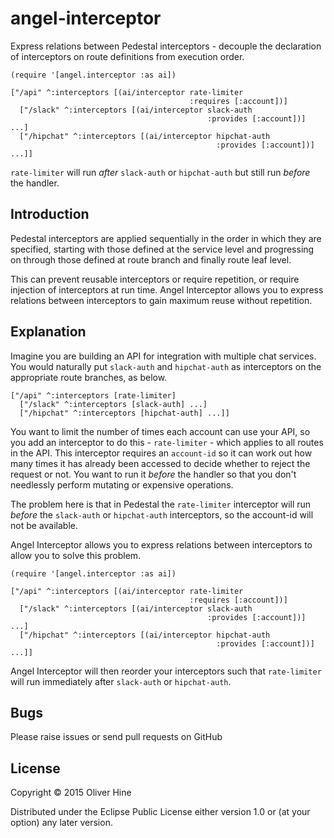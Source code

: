 # angel-interceptor

Express relations between Pedestal interceptors - decouple the declaration of interceptors on route definitions from execution order.

```
(require '[angel.interceptor :as ai])

["/api" ^:interceptors [(ai/interceptor rate-limiter
                                        :requires [:account])]
  ["/slack" ^:interceptors [(ai/interceptor slack-auth
                                            :provides [:account])] ...]
  ["/hipchat" ^:interceptors [(ai/interceptor hipchat-auth
                                              :provides [:account])] ...]]
```

`rate-limiter` will run *after* `slack-auth` or `hipchat-auth` but still run *before* the handler.

## Introduction

Pedestal interceptors are applied sequentially in the order in which they are specified, starting with
those defined at the service level and progressing on through those defined at route branch and finally route leaf level.

This can prevent reusable interceptors or require repetition, or require injection of interceptors at run time.
Angel Interceptor allows you to express relations between interceptors to gain maximum reuse without repetition.

## Explanation

Imagine you are building an API for integration with multiple chat services.
You would naturally put `slack-auth` and `hipchat-auth` as interceptors on the appropriate route branches, as below.

```
["/api" ^:interceptors [rate-limiter]
  ["/slack" ^:interceptors [slack-auth] ...]
  ["/hipchat" ^:interceptors [hipchat-auth] ...]]
```

You want to limit the number of times each account can use your API, so you add an interceptor to do this - `rate-limiter` - which applies to all routes in the API.
This interceptor requires an `account-id` so it can work out how many times it has already been accessed to decide whether to reject the request or not.
You want to run it *before* the handler so that you don't needlessly perform mutating or expensive operations.

The problem here is that in Pedestal the `rate-limiter` interceptor will run *before* the `slack-auth` or `hipchat-auth` interceptors, so the account-id will not be available.

Angel Interceptor allows you to express relations between interceptors to allow you to solve this problem.

```
(require '[angel.interceptor :as ai])

["/api" ^:interceptors [(ai/interceptor rate-limiter
                                        :requires [:account])]
  ["/slack" ^:interceptors [(ai/interceptor slack-auth
                                            :provides [:account])] ...]
  ["/hipchat" ^:interceptors [(ai/interceptor hipchat-auth
                                              :provides [:account])] ...]]
```

Angel Interceptor will then reorder your interceptors such that `rate-limiter` will run immediately after `slack-auth` or `hipchat-auth`.

## Bugs

Please raise issues or send pull requests on GitHub

## License

Copyright © 2015 Oliver Hine

Distributed under the Eclipse Public License either version 1.0 or (at
your option) any later version.

